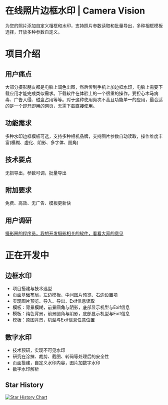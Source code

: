 # 在线照片边框水印 | Camera Vision
为您的照片添加自定义相框和水印，支持照片参数读取和批量导出，多种相框模板选择，开放多种参数自定义。

# 项目介绍
## 用户痛点
大部分摄影朋友都是电脑上调色出图，然后传到手机上加边框水印，电脑上需要下载应用才能完成类似需求。下载软件在体验上的一个很重的操作，要担心木马病毒、广告入侵、磁盘占用等等。对于这种使用频次不高且功能单一的应用，最合适的是一个即开即用的网页，无需下载直接使用。
## 功能需求
多种水印边框模板可选，支持多种相机品牌，支持图片参数自动读取，操作维度丰富(模糊、虚化、阴影、多字体、圆角)
## 技术要点
无损导出，参数可调，批量导出
## 附加要求
免费、高效、无广告、模板更新快
## 用户调研
[摄影圈的程序员，我想开发摄影相关的软件，看看大家的意见](https://tieba.baidu.com/p/9121533645)

# 正在开发中
## 边框水印
+ 项目搭建与技术选型
+ 页面基础布局，左边模板、中间图片预览、右边设置项
+ 实现图片预览、导入、导出、Exif信息读取
+ 模板：背景模糊，前景圆角与阴影，底部显示机型与Exif信息
+ 模板：纯色背景，前景圆角与阴影，底部显示机型与Exif信息
+ 模板：原图背景，机型与Exif信息任意位置
## 数字水印
+ 技术预研，实现不可见水印
+ 研究在涂抹、裁剪、截图、转码等处理后的安全性
+ 页面搭建，自定义水印内容，图片加数字水印
+ 数字水印解析

## Star History
[![Star History Chart](https://api.star-history.com/svg?repos=printlin/OnlineImageWatermark&type=Date)](https://star-history.com/#printlin/OnlineImageWatermark&Date)
